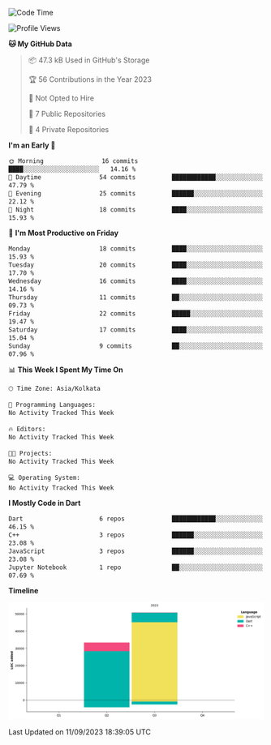 <!--START_SECTION:waka-->
![Code Time](http://img.shields.io/badge/Code%20Time-151%20hrs%2059%20mins-blue)

![Profile Views](http://img.shields.io/badge/Profile%20Views-1-blue)

**🐱 My GitHub Data** 

> 📦 47.3 kB Used in GitHub's Storage 
 > 
> 🏆 56 Contributions in the Year 2023
 > 
> 🚫 Not Opted to Hire
 > 
> 📜 7 Public Repositories 
 > 
> 🔑 4 Private Repositories 
 > 
**I'm an Early 🐤** 

```text
🌞 Morning                16 commits          ████░░░░░░░░░░░░░░░░░░░░░   14.16 % 
🌆 Daytime                54 commits          ████████████░░░░░░░░░░░░░   47.79 % 
🌃 Evening                25 commits          ██████░░░░░░░░░░░░░░░░░░░   22.12 % 
🌙 Night                  18 commits          ████░░░░░░░░░░░░░░░░░░░░░   15.93 % 
```
📅 **I'm Most Productive on Friday** 

```text
Monday                   18 commits          ████░░░░░░░░░░░░░░░░░░░░░   15.93 % 
Tuesday                  20 commits          ████░░░░░░░░░░░░░░░░░░░░░   17.70 % 
Wednesday                16 commits          ████░░░░░░░░░░░░░░░░░░░░░   14.16 % 
Thursday                 11 commits          ██░░░░░░░░░░░░░░░░░░░░░░░   09.73 % 
Friday                   22 commits          █████░░░░░░░░░░░░░░░░░░░░   19.47 % 
Saturday                 17 commits          ████░░░░░░░░░░░░░░░░░░░░░   15.04 % 
Sunday                   9 commits           ██░░░░░░░░░░░░░░░░░░░░░░░   07.96 % 
```


📊 **This Week I Spent My Time On** 

```text
🕑︎ Time Zone: Asia/Kolkata

💬 Programming Languages: 
No Activity Tracked This Week

🔥 Editors: 
No Activity Tracked This Week

🐱‍💻 Projects: 
No Activity Tracked This Week

💻 Operating System: 
No Activity Tracked This Week
```

**I Mostly Code in Dart** 

```text
Dart                     6 repos             ████████████░░░░░░░░░░░░░   46.15 % 
C++                      3 repos             ██████░░░░░░░░░░░░░░░░░░░   23.08 % 
JavaScript               3 repos             ██████░░░░░░░░░░░░░░░░░░░   23.08 % 
Jupyter Notebook         1 repo              ██░░░░░░░░░░░░░░░░░░░░░░░   07.69 % 
```



**Timeline**

![Lines of Code chart](https://raw.githubusercontent.com/sairam030/sairam030/main/assets/bar_graph.png)


 Last Updated on 11/09/2023 18:39:05 UTC
<!--END_SECTION:waka-->
